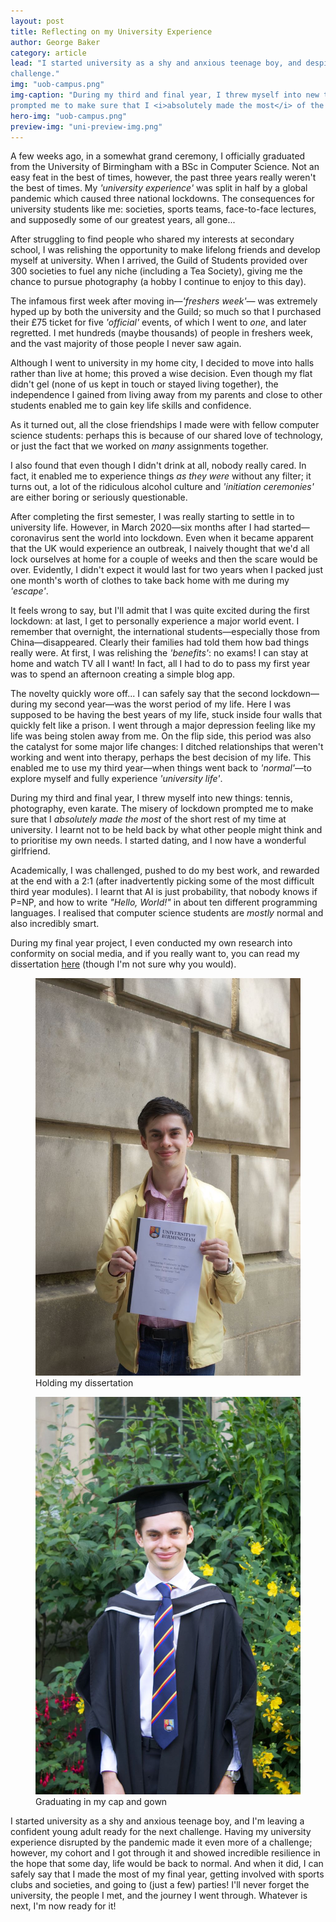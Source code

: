 ```yaml
---
layout: post 
title: Reflecting on my University Experience 
author: George Baker
category: article
lead: "I started university as a shy and anxious teenage boy, and despite coronavirus, I'm leaving a confident young adult ready for the next
challenge."
img: "uob-campus.png"
img-caption: "During my third and final year, I threw myself into new things: tennis, photography, even karate. The misery of lockdown
prompted me to make sure that I <i>absolutely made the most</i> of the short rest of my time at university."
hero-img: "uob-campus.png"
preview-img: "uni-preview-img.png"
---
```


A few weeks ago, in a somewhat grand ceremony, I officially graduated from the University of Birmingham with a BSc in
Computer Science. Not an easy feat in the best of times, however, the past three years really weren't the best of times. My *'university 
experience'* was split in half by a global pandemic which caused three national lockdowns. The consequences for university
students like me: societies, sports teams, face-to-face lectures, and supposedly some of our greatest years, all gone...

After struggling to find people who shared my interests at secondary school, I was relishing the opportunity to make lifelong
friends and develop myself at university. When I arrived, the Guild of Students provided over 300 societies to fuel
any niche (including a Tea Society), giving me the chance to pursue photography (a hobby I continue to enjoy to this day).

The infamous first week after moving in—*'freshers week'*— was extremely hyped up by both the university and the Guild;
so much so that I purchased their £75 ticket for five *'official'* events, of which I went to *one*, and later regretted.
I met hundreds (maybe thousands) of people in freshers week, and the vast majority of those people I never saw again.

Although I went to university in my home city, I decided to move into halls rather than live at home; this proved a wise
decision. Even though my flat didn't gel (none of us kept in touch or stayed living together), the independence I gained
from living away from my parents and close to other students enabled me to gain key life skills and confidence. 

As it turned out, all the close friendships I made were with fellow computer science students: perhaps this is because of our shared love
of technology, or just the fact that we worked on *many* assignments together. 

I also found that even though I didn't drink at all, nobody really cared. In fact, it enabled me to experience things
*as they were* without any filter; it turns out, a lot of the ridiculous alcohol culture and *'initiation ceremonies'*
are either boring or seriously questionable. 

After completing the first semester, I was really starting to settle in to university life. However, in March 2020—six 
months after I had started—coronavirus sent the world into lockdown. Even when it became apparent that the UK would experience an outbreak, I naively thought that we'd all lock
ourselves at home for a couple of weeks and then the scare would be over. Evidently, I didn't expect it
would last for two years when I packed just one month's worth of clothes to take back home with me during my *'escape'*.

It feels wrong to say, but I'll admit that I was quite excited during the first lockdown: at last, I get to personally
experience a major world event. I remember that overnight, the international students—especially those from China—disappeared.
Clearly their families had told them how bad things really were. At first, I was relishing the *'benefits'*: no exams! I can stay at home
and watch TV all I want! In fact, all I had to do to pass my first year was to spend an afternoon creating a simple
blog app. 

The novelty quickly wore off... I can safely say that the second lockdown—during my second year—was
the worst period of my life. Here I was supposed to be having the best years of my life, stuck inside four walls that quickly
felt like a prison. I went through a major depression feeling like my life was being stolen away from me. On the flip side, 
this period was also the catalyst for some major life changes: I ditched relationships that weren't working and went
into therapy, perhaps the best decision of my life. This enabled me to use my third year—when things went back to 
*'normal'*—to explore myself and fully experience *'university life'*.

During my third and final year, I threw myself into new things: tennis, photography, even karate. The misery of lockdown 
prompted me to make sure that I *absolutely made the most* of the short rest of my time at university. I learnt not to be held
back by what other people might think and to prioritise my own needs. I started dating, and I now have
a wonderful girlfriend. 

Academically, I was challenged, pushed to do my best work, and rewarded at the end with a 2:1 (after inadvertently picking
some of the most difficult third year modules). I learnt that AI is just probability, that nobody knows if P=NP, and
how to write *"Hello, World!"* in about ten different programming languages. I realised that computer science students 
are *mostly* normal and also incredibly smart. 

During my final year project, I even conducted my own research 
into conformity on social media, and if you really want to, you can read my dissertation [here](/files/conformity-online-report.pdf)
(though I'm not sure why you would).

<div class="d-inline-flex w-100 flex-wrap">
<div class="w-50 p-2">
    <figure class="figure">
        <img src="/img/dissertation.jpeg" alt="" class="img-fluid">
        <figcaption class="figure-caption">Holding my dissertation</figcaption>
    </figure>
</div>
<div class="w-50 p-2">
    <figure class="figure">
        <img src="/img/graduation.jpeg" alt="" class="img-fluid">
        <figcaption class="figure-caption">Graduating in my cap and gown</figcaption>
    </figure>
</div>
</div>

I started university as a shy and anxious teenage boy, and I'm leaving a confident young adult ready for the next
challenge. Having my university experience disrupted by the pandemic made it even more of a challenge; however, my
cohort and I got through it and showed incredible resilience in the hope that some day, life would be back to normal.
And when it did, I can safely say that I made the most of my final year, getting involved with sports clubs and 
societies, and going to (just a few) parties! I'll never forget the university, the people I met, and the journey I went
through. Whatever is next, I'm now ready for it!



